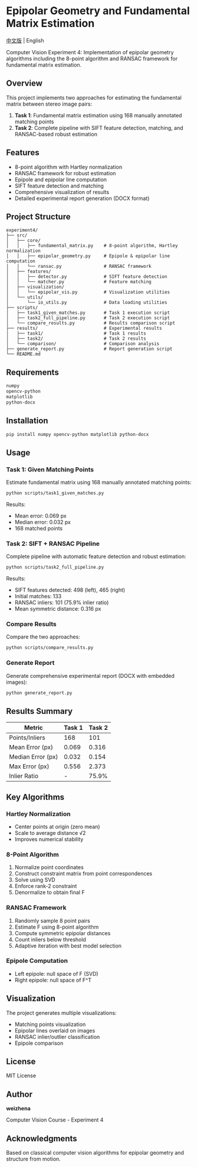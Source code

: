 # Epipolar Geometry and Fundamental Matrix Estimation

[中文版](README_zh.md) | English

Computer Vision Experiment 4: Implementation of epipolar geometry algorithms including the 8-point algorithm and RANSAC framework for fundamental matrix estimation.

## Overview

This project implements two approaches for estimating the fundamental matrix between stereo image pairs:

1. **Task 1**: Fundamental matrix estimation using 168 manually annotated matching points
2. **Task 2**: Complete pipeline with SIFT feature detection, matching, and RANSAC-based robust estimation

## Features

- 8-point algorithm with Hartley normalization
- RANSAC framework for robust estimation
- Epipole and epipolar line computation
- SIFT feature detection and matching
- Comprehensive visualization of results
- Detailed experimental report generation (DOCX format)

## Project Structure

```
experiment4/
├── src/
│   ├── core/
│   │   ├── fundamental_matrix.py    # 8-point algorithm, Hartley normalization
│   │   ├── epipolar_geometry.py     # Epipole & epipolar line computation
│   │   └── ransac.py                # RANSAC framework
│   ├── features/
│   │   ├── detector.py              # SIFT feature detection
│   │   └── matcher.py               # Feature matching
│   ├── visualization/
│   │   └── epipolar_vis.py          # Visualization utilities
│   └── utils/
│       └── io_utils.py              # Data loading utilities
├── scripts/
│   ├── task1_given_matches.py       # Task 1 execution script
│   ├── task2_full_pipeline.py       # Task 2 execution script
│   └── compare_results.py           # Results comparison script
├── results/                         # Experimental results
│   ├── task1/                       # Task 1 results
│   ├── task2/                       # Task 2 results
│   └── comparison/                  # Comparison analysis
├── generate_report.py               # Report generation script
└── README.md
```

## Requirements

```bash
numpy
opencv-python
matplotlib
python-docx
```

## Installation

```bash
pip install numpy opencv-python matplotlib python-docx
```

## Usage

### Task 1: Given Matching Points

Estimate fundamental matrix using 168 manually annotated matching points:

```bash
python scripts/task1_given_matches.py
```

Results:
- Mean error: 0.069 px
- Median error: 0.032 px
- 168 matched points

### Task 2: SIFT + RANSAC Pipeline

Complete pipeline with automatic feature detection and robust estimation:

```bash
python scripts/task2_full_pipeline.py
```

Results:
- SIFT features detected: 498 (left), 465 (right)
- Initial matches: 133
- RANSAC inliers: 101 (75.9% inlier ratio)
- Mean symmetric distance: 0.316 px

### Compare Results

Compare the two approaches:

```bash
python scripts/compare_results.py
```

### Generate Report

Generate comprehensive experimental report (DOCX with embedded images):

```bash
python generate_report.py
```

## Results Summary

| Metric | Task 1 | Task 2 |
|--------|--------|--------|
| Points/Inliers | 168 | 101 |
| Mean Error (px) | 0.069 | 0.316 |
| Median Error (px) | 0.032 | 0.154 |
| Max Error (px) | 0.556 | 2.373 |
| Inlier Ratio | - | 75.9% |

## Key Algorithms

### Hartley Normalization
- Center points at origin (zero mean)
- Scale to average distance √2
- Improves numerical stability

### 8-Point Algorithm
1. Normalize point coordinates
2. Construct constraint matrix from point correspondences
3. Solve using SVD
4. Enforce rank-2 constraint
5. Denormalize to obtain final F

### RANSAC Framework
1. Randomly sample 8 point pairs
2. Estimate F using 8-point algorithm
3. Compute symmetric epipolar distances
4. Count inliers below threshold
5. Adaptive iteration with best model selection

### Epipole Computation
- Left epipole: null space of F (SVD)
- Right epipole: null space of F^T

## Visualization

The project generates multiple visualizations:
- Matching points visualization
- Epipolar lines overlaid on images
- RANSAC inlier/outlier classification
- Epipole comparison

## License

MIT License

## Author

**weizhena**

Computer Vision Course - Experiment 4

## Acknowledgments

Based on classical computer vision algorithms for epipolar geometry and structure from motion.

